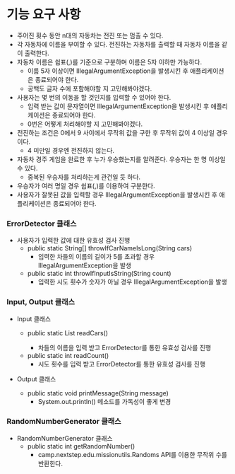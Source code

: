 # 기능 요구 사항

- 주어진 횟수 동안 n대의 자동차는 전진 또는 멈출 수 있다.
- 각 자동차에 이름을 부여할 수 있다. 전진하는 자동차를 출력할 때 자동차 이름을 같이 출력한다.
- 자동차 이름은 쉼표(,)를 기준으로 구분하며 이름은 5자 이하만 가능하다.
    - 이름 5자 이상이면 IllegalArgumentException을 발생시킨 후 애플리케이션은 종료되어야 한다.
    - 공백도 글자 수에 포함해야할 지 고민해봐야겠다. 
- 사용자는 몇 번의 이동을 할 것인지를 입력할 수 있어야 한다.
    - 입력 받는 값이 문자열이면 IllegalArgumentException을 발생시킨 후 애플리케이션은 종료되어야 한다.
    - 0번은 어떻게 처리해야할 지 고민해봐야겠다.
- 전진하는 조건은 0에서 9 사이에서 무작위 값을 구한 후 무작위 값이 4 이상일 경우이다.
    - 4 미만일 경우엔 전진하지 않는다.
- 자동차 경주 게임을 완료한 후 누가 우승했는지를 알려준다. 우승자는 한 명 이상일 수 있다.
    - 중복된 우승자를 처리하는게 관건일 듯 하다.
- 우승자가 여러 명일 경우 쉼표(,)를 이용하여 구분한다.
- 사용자가 잘못된 값을 입력할 경우 IllegalArgumentException을 발생시킨 후 애플리케이션은 종료되어야 한다.

### ErrorDetector 클래스

- 사용자가 입력한 값에 대한 유효성 검사 진행
  - public static String[] throwIfCarNameIsLong(String cars)
    - 입력한 차들의 이름의 길이가 5를 초과할 경우 IllegalArgumentException을 발생
  - public static int throwIfInputIsString(String count)
    - 입력한 시도 횟수가 숫자가 아닐 경우 IllegalArgumentException을 발생

### Input, Output 클래스

- Input 클래스
  - public static List<String> readCars()
    - 차들의 이름을 입력 받고 ErrorDetector를 통한 유효성 검사를 진행
  - public static int readCount()
    - 시도 횟수를 입력 받고 ErrorDetector를 통한 유효성 검사를 진행

- Output 클래스
  - public static void printMessage(String message)
    - System.out.println() 메소드를 가독성이 좋게 변경

### RandomNumberGenerator 클래스

- RandomNumberGenerator 클래스
  - public static int getRandomNumber()
    - camp.nextstep.edu.missionutils.Randoms API를 이용한 무작위 수를 반환한다.

